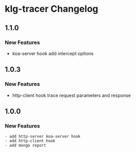 # klg-tracer Changelog

## 1.1.0
### New Features
  - koa-server hook add intercept options

## 1.0.3
### New Features
 
  - http-client hook trace request parameters and response
  
## 1.0.0
### New Features
    
    - add http-server koa-server hook
    - add http-client hook
    - add mongo report
